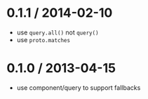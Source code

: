 
0.1.1 / 2014-02-10
==================

  * use `query.all()` not `query()`
  * use `proto.matches`

0.1.0 / 2013-04-15
==================

  * use component/query to support fallbacks
